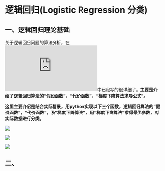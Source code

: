 # 逻辑回归(Logistic Regression 分类)
## 一、逻辑回归理论基础
关于逻辑回归问题的算法分析，在![机器学习笔记四--逻辑回归](https://github.com/daacheng/pythonForMachineLearning/blob/master/%E6%9C%BA%E5%99%A8%E5%AD%A6%E4%B9%A0%E7%AC%94%E8%AE%B0%E5%9B%9B--%E9%80%BB%E8%BE%91%E5%9B%9E%E5%BD%92.md)中已经写的很详细了。**主要是介绍了逻辑回归算法的“假设函数”，“代价函数”，“梯度下降算法求导公式”。**

**这里主要介绍是结合实际情景，用python实现以下三个函数，逻辑回归算法的“假设函数”，“代价函数”，及“梯度下降算法”，用“梯度下降算法”求得最优参数，对实际数据进行分类。**

![](https://github.com/daacheng/pythonForMachineLearning/blob/master/pic/logisticfunc.png?raw=true)  

![](https://github.com/daacheng/pythonForMachineLearning/blob/master/pic/costlogis.png?raw=true)  

![](https://github.com/daacheng/pythonForMachineLearning/blob/master/pic/daoshulogis.png?raw=true)  

## 二、
